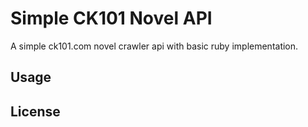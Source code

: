 # Simple CK101 Novel API

A simple ck101.com novel crawler api with basic ruby implementation.

## Usage


## License
